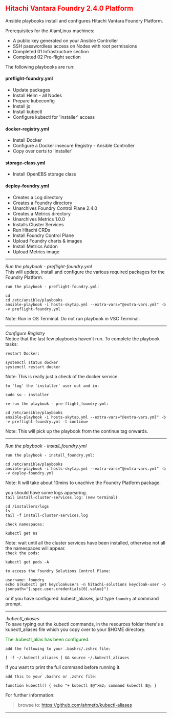 ## <font color='red'>Hitachi Vantara Foundry 2.4.0 Platform</font>  

Ansible playbooks install and configures Hitachi Vantara Foundry Platform.

Prerequisites for the AlamLinux machines:
* A public key generated on your Ansible Controller
* SSH passwordless access on Nodes with root permissions
* Completed 01 Infrastructure section
* Completed 02 Pre-flight section

The following playbooks are run:  

#### preflight-foundry.yml
* Update packages
* Install Helm - all Nodes
* Prepare kubeconfig
* Install jq
* Install kubectl
* Configure kubectl for 'installer' access

#### docker-registry.yml
* Install Docker
* Configure a Docker insecure Registry - Ansible Controller
* Copy over certs to 'installer'

#### storage-class.yml
* Install OpenEBS storage class

#### deploy-foundry.yml
* Creates a Log directory
* Creates a Foundry directory
* Unarchives Foundry Control Plane 2.4.0
* Creates a Metrics directory
* Unarchives Metrics 1.0.0
* Installs Cluster Services
* Run Hitachi CRDs
* Install Foundry Control Plane
* Upload Foundry charts & images
* Install Metrics Addon
* Upload Metrics image

---

<em>Run the playbook - preflight-foundry.yml</em>      
This will update, install and configure the various required packages for the Foundry Platform.
 

``run the playbook - preflight-foundry.yml:`` 
```
cd
cd /etc/ansible/playbooks
ansible-playbook -i hosts-skytap.yml --extra-vars="@extra-vars.yml" -b -v preflight-foundry.yml
```
Note: Run in OS Terminal. Do not run playbook in VSC Terminal. 

---

<em>Configure Registry</em>  
Notice that the last few playbooks haven't run.  To complete the playbook tasks:

``restart Docker:``
```
systemctl status docker
systemctl restart docker
```
Note: This is really just a check of the docker service.

``to 'log' the 'installer' user out and in:`` 
```
sudo su - installer 
```
``re-run the playbook - pre-flight_foundry.yml:`` 
```
cd /etc/ansible/playbooks
ansible-playbook -i hosts-skytap.yml --extra-vars="@extra-vars.yml" -b -v preflight-foundry.yml -t continue
```
Note:  This will pick up the playbook from the continue tag onwards.

---

<em>Run the playbook - install_foundry.yml</em> 

``run the playbook - install_foundry.yml:`` 
```
cd /etc/ansible/playbooks
ansible-playbook -i hosts-skytap.yml --extra-vars="@extra-vars.yml" -b -v deploy-foundry.yml
```
Note: It will take about 10mins to unachive the Foundry Platform package.  

you should have some logs appearing.  
``tail install-cluster-services.log: (new terminal)``
```
cd /installers/logs
ls
tail -f install-cluster-services.log
```
``check namespaces:``
```
kubectl get ns
```
Note: wait until all the cluster services have been installed, otherwise not all the namespaces will appear.  
``check the pods:``
```
kubectl get pods -A
```
``to access the Foundry Solutions Control Plane:``
```
username: foundry
echo $(kubectl get keycloakusers -n hitachi-solutions keycloak-user -o jsonpath="{.spec.user.credentials[0].value}")
```
or if you have configured .kubectl_aliases, just type ``foundry`` at command prompt.

---

<em>.kubectl_aliases</em>  
To save typing out the kubectl commands, in the resources folder there's a kubectl_aliases file which you copy over to your $HOME directory.

<font color='green'>The .kubectl_alias has been configured.</font>

``add the following to your .bashrc/.zshrc file:``
```
[ -f ~/.kubectl_aliases ] && source ~/.kubectl_aliases
```

If you want to print the full command before running it.   

``add this to your .bashrc or .zshrc file:``
```
function kubectl() { echo "+ kubectl $@">&2; command kubectl $@; }
```

For further information:

> browse to: https://github.com/ahmetb/kubectl-aliases

---